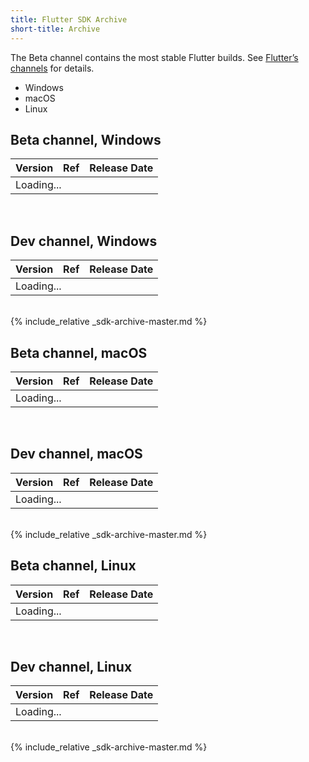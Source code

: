 ```yaml
---
title: Flutter SDK Archive
short-title: Archive
---
```


The Beta channel contains the most stable Flutter builds. See [Flutter’s
channels](https://github.com/flutter/flutter/wiki/Flutter-build-release-channels)
for details.

<div id="tab-set-os" class="sdk-archives">
	<ul class="tabs__top-bar">
		<li class="tab-link current" data-tab="tab-os-windows">Windows</li>
		<li class="tab-link" data-tab="tab-os-macos">macOS</li>
		<li class="tab-link" data-tab="tab-os-linux">Linux</li>
	</ul>
	<div id="tab-os-windows" class="tabs__content current">
		<h2>Beta channel, Windows</h2>
		<table id="downloads-windows-beta">
			<thead><tr><th>Version</th><th>Ref</th><th class="date">Release Date</th></tr></thead>
			<tr class="loading"><td colspan="3">Loading...</td></tr>
		</table><br/>
		<h2>Dev channel, Windows</h2>
		<table id="downloads-windows-dev">
			<thead><tr><th>Version</th><th>Ref</th><th class="date">Release Date</th></tr></thead>
			<tr class="loading"><td colspan="3">Loading...</td></tr>
		</table><br/>
		<section id="categories" markdown="1">{% include_relative _sdk-archive-master.md %}</section>
	</div>
	<div id="tab-os-macos" class="tabs__content">
		<h2>Beta channel, macOS</h2>
		<table id="downloads-macos-beta">
			<thead><tr><th>Version</th><th>Ref</th><th class="date">Release Date</th></tr></thead>
			<tr class="loading"><td colspan="3">Loading...</td></tr>
		</table><br/>
		<h2>Dev channel, macOS</h2>
		<table id="downloads-macos-dev">
			<thead><tr><th>Version</th><th>Ref</th><th class="date">Release Date</th></tr></thead>
			<tr class="loading"><td colspan="3">Loading...</td></tr>
		</table><br/>
		<section id="categories" markdown="1">{% include_relative _sdk-archive-master.md %}</section>
	</div>
	<div id="tab-os-linux" class="tabs__content">
		<h2>Beta channel, Linux</h2>
		<table id="downloads-linux-beta">
			<thead><tr><th>Version</th><th>Ref</th><th class="date">Release Date</th></tr></thead>
			<tr class="loading"><td colspan="3">Loading...</td></tr>
		</table><br/>
		<h2>Dev channel, Linux</h2>
		<table id="downloads-linux-dev">
			<thead><tr><th>Version</th><th>Ref</th><th class="date">Release Date</th></tr></thead>
			<tr class="loading"><td colspan="3">Loading...</td></tr>
		</table><br/>
		<section id="categories" markdown="1">{% include_relative _sdk-archive-master.md %}</section>
	</div>
</div>
